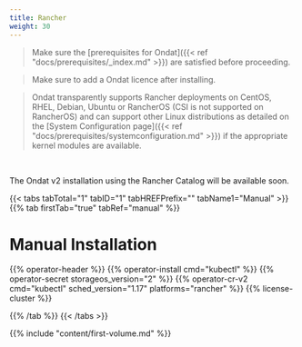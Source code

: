 ```yaml
---
title: Rancher
weight: 30
---
```


> Make sure the 
> [prerequisites for Ondat]({{< ref "docs/prerequisites/_index.md" >}}) are
> satisfied before proceeding.

> Make sure to add a Ondat licence after installing.

> Ondat transparently supports Rancher deployments on CentOS, RHEL,
> Debian, Ubuntu or RancherOS (CSI is not supported on RancherOS) and can
> support other Linux distributions as detailed on the [System Configuration
> page]({{< ref "docs/prerequisites/systemconfiguration.md" >}}) if the
> appropriate kernel modules are available.


&nbsp;

The Ondat v2 installation using the Rancher Catalog will be available soon.

{{< tabs tabTotal="1" tabID="1" tabHREFPrefix=""  tabName1="Manual" >}}
{{% tab firstTab="true" tabRef="manual" %}}

# Manual Installation

{{% operator-header %}}
{{% operator-install cmd="kubectl" %}}
{{% operator-secret storageos_version="2" %}}
{{% operator-cr-v2 cmd="kubectl" sched_version="1.17" platforms="rancher" %}}
{{% license-cluster %}}

{{% /tab %}}
{{< /tabs >}}

{{% include "content/first-volume.md" %}}
